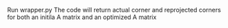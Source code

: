 Run wrapper.py
The code will return actual corner and reprojected corners for both an initila A matrix and an optimized A matrix